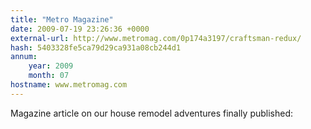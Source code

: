 ```yaml
---
title: "Metro Magazine"
date: 2009-07-19 23:26:36 +0000
external-url: http://www.metromag.com/0p174a3197/craftsman-redux/
hash: 5403328fe5ca79d29ca931a08cb244d1
annum:
    year: 2009
    month: 07
hostname: www.metromag.com
---
```


Magazine article on our house remodel adventures finally published: 

